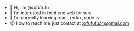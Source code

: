 - 👋 Hi, I’m @xxfufufu
- 👀 I’m interested in front end web for sure
- 🌱 I’m currently learning react, redux, node.js
- 📫 How to reach me, just contact at xxfufufu24@gmail.com

<!---
xxfufufu/xxfufufu is a ✨ special ✨ repository because its `README.md` (this file) appears on your GitHub profile.
You can click the Preview link to take a look at your changes.
--->
